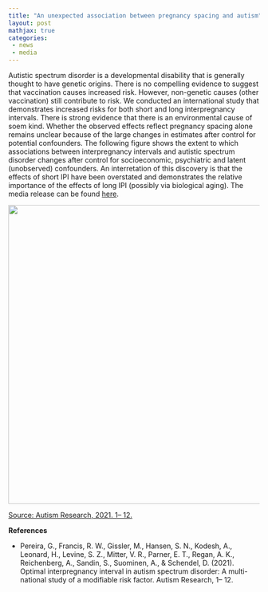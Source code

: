 ```yaml
---
title: "An unexpected association between pregnancy spacing and autism"
layout: post
mathjax: true
categories: 
 - news
 - media
---
```


Autistic spectrum disorder is a developmental disability that is generally thought to have genetic origins. There is no compelling evidence to suggest that vaccination causes increased risk. However, non-genetic causes (other vaccination) still contribute to risk. We conducted an international study that demonstrates increased risks for both short and long interpregnancy intervals. There is strong evidence that there is an environmental cause of soem kind. Whether the observed effects reflect pregnancy spacing alone remains unclear because of the large changes in estimates after control for potential confounders. The following figure shows the extent to which associations between interpregnancy intervals and autistic spectrum disorder changes after control for socioeconomic, psychiatric and latent (unobserved) confounders. An interretation of this discovery is that the effects of short IPI have been overstated and demonstrates the relative importance of the effects of long IPI (possibly via biological aging). The media release can be found [here](https://news.curtin.edu.au/media-centre/).

<p align="center">
<img src="https://pereiralab.github.io/assets/ipi and asd.gif" width="600" height="600" />   
</p>

[Source: Autism Research, 2021. 1– 12.](http://doi.org/10.1002/aur.2599)


**References**
* Pereira, G., Francis, R. W., Gissler, M., Hansen, S. N., Kodesh, A., Leonard, H., Levine, S. Z., Mitter, V. R., Parner, E. T., Regan, A. K., Reichenberg, A., Sandin, S., Suominen, A., & Schendel, D. (2021). Optimal interpregnancy interval in autism spectrum disorder: A multi-national study of a modifiable risk factor. Autism Research, 1– 12.
